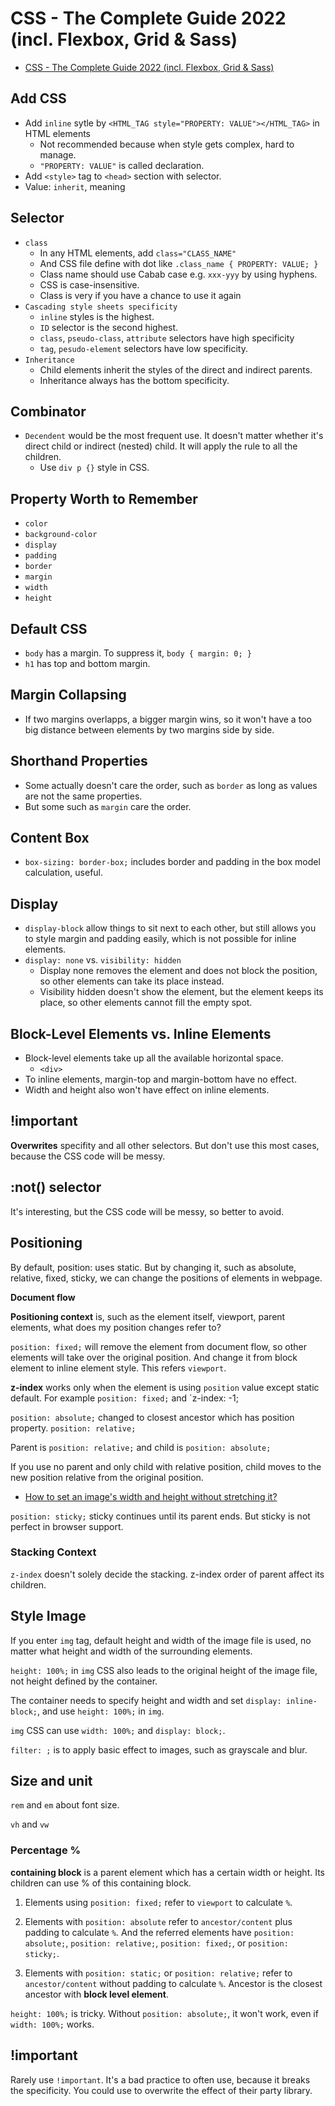 # CSS - The Complete Guide 2022 (incl. Flexbox, Grid & Sass)

- [CSS - The Complete Guide 2022 (incl. Flexbox, Grid & Sass)](https://www.udemy.com/course/css-the-complete-guide-incl-flexbox-grid-sass/)

## Add CSS

- Add `inline` sytle by `<HTML_TAG style="PROPERTY: VALUE"></HTML_TAG>` in HTML elements
  - Not recommended because when style gets complex, hard to manage.
  - `"PROPERTY: VALUE"` is called declaration.
- Add `<style>` tag to `<head>` section with selector.
- Value: `inherit`, meaning 

## Selector

- `class`
  - In any HTML elements, add `class="CLASS_NAME"`
  - And CSS file define with dot like `.class_name { PROPERTY: VALUE; }`
  - Class name should use Cabab case e.g. `xxx-yyy` by using hyphens.
  - CSS is case-insensitive.
  - Class is very if you have a chance to use it again
- `Cascading style sheets specificity`
  - `inline` styles is the highest.
  - `ID` selector is the second highest.
  - `class`, `pseudo-class`, `attribute` selectors have high specificity
  - `tag`, `pesudo-element` selectors have low specificity.
- `Inheritance`
  - Child elements inherit the styles of the direct and indirect parents.
  - Inheritance always has the bottom specificity.

## Combinator

- `Decendent` would be the most frequent use. It doesn't matter whether it's direct child or indirect (nested) child. It will apply the rule to all the children.
  - Use `div p {}` style in CSS.

## Property Worth to Remember

- `color`
- `background-color`
- `display`
- `padding`
- `border`
- `margin`
- `width`
- `height`

## Default CSS

- `body` has a margin. To suppress it, `body { margin: 0; }`
- `h1` has top and bottom margin.

## Margin Collapsing

- If two margins overlapps, a bigger margin wins, so it won't have a too big distance between elements by two margins side by side.

## Shorthand Properties

- Some actually doesn't care the order, such as `border` as long as values are not the same properties.
- But some such as `margin` care the order.

## Content Box

- `box-sizing: border-box;` includes border and padding in the box model calculation, useful.

## Display

- `display-block` allow things to sit next to each other, but still allows you to style margin and padding easily, which is not possible for inline elements.
- `display: none` vs. `visibility: hidden`
  - Display none removes the element and does not block the position, so other elements can take its place instead.
  - Visibility hidden doesn't show the element, but the element keeps its place, so other elements cannot fill the empty spot.

## Block-Level Elements vs. Inline Elements

- Block-level elements take up all the available horizontal space.
  - `<div>`
- To inline elements, margin-top and margin-bottom have no effect.
- Width and height also won't have effect on inline elements.

## !important

**Overwrites** specifity and all other selectors. But don't use this most cases, because the CSS code will be messy.

## :not() selector

It's interesting, but the CSS code will be messy, so better to avoid.

## Positioning

By default, position: uses static. But by changing it, such as absolute, relative, fixed, sticky, we can change the positions of elements in webpage.

**Document flow**

**Positioning context** is, such as the element itself, viewport, parent elements, what does my position changes refer to?

`position: fixed;` will remove the element from document flow, so other elements will take over the original position. And change it from block element to inline element style. This refers `viewport`.

**z-index** works only when the element is using `position` value except static default. For example `position: fixed;` and `z-index: -1;

`position: absolute;` changed to closest ancestor which has position property. 
`position: relative;` 

Parent is `position: relative;` and child is `position: absolute;`

If you use no parent and only child with relative position, child moves to the new position relative from the original position.

- [How to set an image's width and height without stretching it?](https://stackoverflow.com/questions/1733006/how-to-set-an-images-width-and-height-without-stretching-it)

`position: sticky;` sticky continues until its parent ends. But sticky is not perfect in browser support.

### Stacking Context

`z-index` doesn't solely decide the stacking. z-index order of parent affect its children.

## Style Image

If you enter `img` tag, default height and width of the image file is used, no matter what height and width of the surrounding elements.

`height: 100%;` in `img` CSS also leads to the original height of the image file, not height defined by the container.

The container needs to specify height and width and set `display: inline-block;`, and use `height: 100%;` in `img`.

`img` CSS can use `width: 100%;` and `display: block;`.

`filter: ;` is to apply basic effect to images, such as grayscale and blur.

## Size and unit

`rem` and `em` about font size.

`vh` and `vw`

### Percentage %

**containing block** is a parent element which has a certain width or height. Its children can use % of this containing block.

1. Elements using `position: fixed;` refer to `viewport` to calculate `%`.

2. Elements with `position: absolute` refer to `ancestor/content` plus padding to calculate `%`. And the referred elements have `position: absolute;`, `position: relative;`, `position: fixed;`, or `position: sticky;`.

3. Elements with `position: static;` or `position: relative;` refer to `ancestor/content` without padding to calculate `%`. Ancestor is the closest ancestor with **block level element**.

`height: 100%;` is tricky. Without `position: absolute;`, it won't work, even if `width: 100%;` works.

## !important

Rarely use `!important`. It's a bad practice to often use, because it breaks the specificity. You could use to overwrite the effect of their party library.